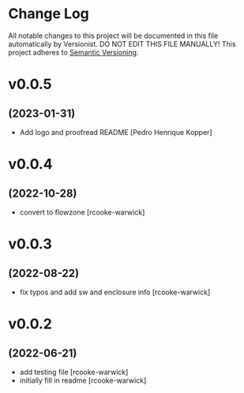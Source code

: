 # Change Log

All notable changes to this project will be documented in this file
automatically by Versionist. DO NOT EDIT THIS FILE MANUALLY!
This project adheres to [Semantic Versioning](http://semver.org/).

# v0.0.5
## (2023-01-31)

* Add logo and proofread README [Pedro Henrique Kopper]

# v0.0.4
## (2022-10-28)

* convert to flowzone [rcooke-warwick]

# v0.0.3
## (2022-08-22)

* fix typos and add sw and enclosure info [rcooke-warwick]

# v0.0.2
## (2022-06-21)

* add testing file [rcooke-warwick]
* initially fill in readme [rcooke-warwick]
